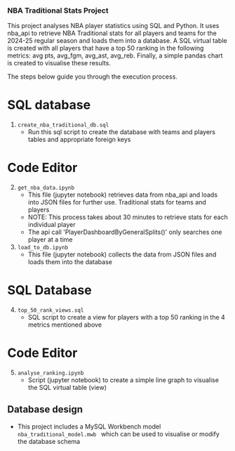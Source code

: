 ### NBA Traditional Stats Project
This project analyses NBA player statistics using SQL and Python. It uses nba_api to retrieve NBA Traditional stats for all players and teams for the 2024-25 regular season and loads them into a database. A SQL virtual table is created with all players that have a top 50 ranking in the following metrics: avg pts, avg_fgm, avg_ast, avg_reb. Finally, a simple pandas chart is created to visualise these results.

The steps below guide you through the execution process.

# SQL database
1. `create_nba_traditional_db.sql`
    - Run this sql script to create the database with teams and players tables and appropriate foreign keys
# Code Editor
2. `get_nba_data.ipynb`
    - This file (jupyter notebook) retrieves data from nba_api and loads into JSON files for further use. Traditional stats for teams and players
    - NOTE: This process takes about 30 minutes to retrieve stats for each individual player
    - The api call 'PlayerDashboardByGeneralSplits()' only searches one player at a time
3. `load_to_db.ipynb`
    - This file (jupyter notebook) collects the data from JSON files and loads them into the database
# SQL Database
4. `top_50_rank_views.sql`
    - SQL script to create a view for players with a top 50 ranking in the 4 metrics mentioned above
# Code Editor
5. `analyse_ranking.ipynb`
    - Script (jupyter notebook) to create a simple line graph to visualise the SQL virtual table (view)


## Database design
- This project includes a MySQL Workbench model `nba_traditional_model.mwb ` which can be used to visualise or modify the database schema